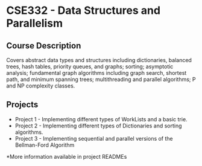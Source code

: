# CSE332 - Data Structures and Parallelism
## Course Description
Covers abstract data types and structures including dictionaries, balanced trees, hash tables, priority queues, and graphs; sorting; asymptotic analysis; fundamental graph algorithms including graph search, shortest path, and minimum spanning trees; multithreading and parallel algorithms; P and NP complexity classes.

## Projects
- Project 1 -  Implementing different types of WorkLists and a basic trie.
- Project 2 - Implementing different types of Dictionaries and sorting algorithms.
- Project 3 - Implementing sequential and parallel versions of the Bellman-Ford Algorithm

*More information available in project READMEs
